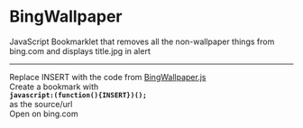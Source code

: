 # BingWallpaper
JavaScript Bookmarklet that removes all the non-wallpaper things from bing.com and displays title.jpg in alert
________________
Replace INSERT with the code from [BingWallpaper.js](BingWallpaper.js)    
Create a bookmark with  
**`javascript:(function(){INSERT})();`**  
as the source/url    
Open on bing.com
